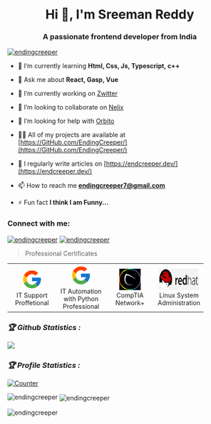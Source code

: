 <h1 align="center">Hi 👋, I'm Sreeman Reddy</h1>
<h3 align="center">A passionate frontend developer from India</h3>

<p align="left"> <a href="https://twitter.com/endingcreeper" target="blank"><img src="https://img.shields.io/twitter/follow/endingcreeper?logo=twitter&style=for-the-badge" alt="endingcreeper" /></a> </p>

- 🌱 I’m currently learning **Html, Css, Js, Typescript, c++**

- 💬 Ask me about **React, Gasp, Vue**

- 🔭 I’m currently working on [Zwitter](https://GitHub.com/EndingCreeper/Zwitter)

- 👯 I’m looking to collaborate on [Nelix](https://GitHub.com/EndingCreeper/Nelix)

- 🤝 I’m looking for help with [Orbito](https://GitHub.com/EndingCreeper/Orbito)

- 👨‍💻 All of my projects are available at [https://GitHub.com/EndingCreeper/](https://GitHub.com/EndingCreeper/)

- 📝 I regularly write articles on [https://endcreeper.dev/](https://endcreeper.dev/)

- 📫 How to reach me **endingcreeper7@gmail.com**

- ⚡ Fun fact **I think I am Funny...**

<h3 align="left">Connect with me:</h3>
<p align="left">
<a href="https://twitter.com/endingcreeper" target="blank"><img align="center" src="https://raw.githubusercontent.com/rahuldkjain/github-profile-readme-generator/master/src/images/icons/Social/twitter.svg" alt="endingcreeper" height="30" width="40" /></a>
<a href="https://instagram.com/endingcreeper" target="blank"><img align="center" src="https://raw.githubusercontent.com/rahuldkjain/github-profile-readme-generator/master/src/images/icons/Social/instagram.svg" alt="endingcreeper" height="30" width="40" /></a>
</p>

>Professional Certificates

<table>
  <tr>
    <td align="center" width="96">
      <a href="#">
        <img src="/google.png" width="48" height="48" alt="google" />
      </a>
      <br>IT Support Proffetional
    </td>
    <td align="center" width="96">
      <a href="#">
        <img src="/google.png" width="48" height="48" alt="Python" />
      </a>
      <br>IT Automation with Python Professional
    </td>
    <td align="center" width="96">
      <a href="#">
        <img src="/cyberly.png" width="48" height="48" alt="c" />
      </a>
      <br>CompTIA Network+
    </td>
    <td align="center" width="96">
      <a href="#">
        <img src="/RedHat.png" width="90" height="48" alt="c" />
      </a>
      <br>Linux System Administration
    </td>
     </tr>
</table>




<h3><b><i>🏆 Github Statistics :</i></b></h3>
<a href="https://github.com/htr-tech"><img width=550 src="https://github-profile-trophy.vercel.app/?username=htr-tech&theme=dracula&no-frame=true&title=Followers,Stars,Commit,Repository,Issues"/></a>

<h3><b><i>🏆 Profile Statistics :</i></b></h3>
<a href="https://github.com/htr-tech"><img height="25" title="Counter" src="https://komarev.com/ghpvc/?username=htr-tech&color=blueviolet&style=flat-square"></a>


<p><img align="left" src="https://github-readme-stats.vercel.app/api/top-langs?username=endingcreeper&show_icons=true&locale=en&layout=compact" alt="endingcreeper" /></p>

<p>&nbsp;<img align="center" src="https://github-readme-stats.vercel.app/api?username=endingcreeper&show_icons=true&locale=en" alt="endingcreeper" /></p>

<p><img align="center" src="https://github-readme-streak-stats.herokuapp.com/?user=endingcreeper&" alt="endingcreeper" /></p>




















